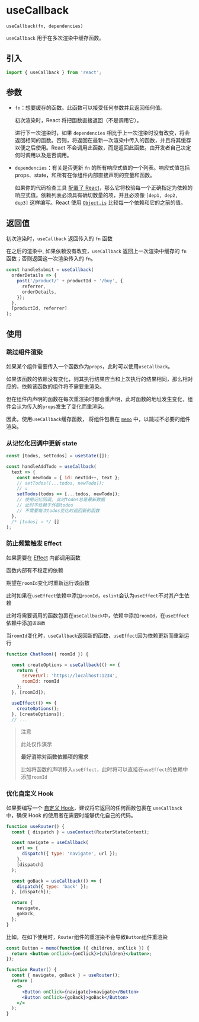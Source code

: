 # useCallback

`useCallback(fn, dependencies)`

`useCallback` 用于在多次渲染中缓存函数。

## 引入

```js
import { useCallback } from 'react';
```

## 参数

- `fn`：想要缓存的函数。此函数可以接受任何参数并且返回任何值。

  初次渲染时，React 将把函数直接返回（不是调用它）。

  进行下一次渲染时，如果 `dependencies` 相比于上一次渲染时没有改变，将会返回相同的函数。否则，将返回在最新一次渲染中传入的函数，并且将其缓存以便之后使用。React 不会调用此函数，而是返回此函数。由开发者自己决定何时调用以及是否调用。

- `dependencies`：有关是否更新 `fn` 的所有响应式值的一个列表。响应式值包括 props、state，和所有在你组件内部直接声明的变量和函数。

  如果你的代码检查工具 [配置了 React](https://zh-hans.react.dev/learn/editor-setup#linting)，那么它将校验每一个正确指定为依赖的响应式值。依赖列表必须具有确切数量的项，并且必须像 `[dep1, dep2, dep3]` 这样编写。React 使用 [`Object.is`](https://developer.mozilla.org/zh-CN/docs/Web/JavaScript/Reference/Global_Objects/Object/is) 比较每一个依赖和它的之前的值。

## 返回值

初次渲染时，`useCallback` 返回传入的 `fn` 函数

在之后的渲染中, 如果依赖没有改变，`useCallback` 返回上一次渲染中缓存的 `fn` 函数；否则返回这一次渲染传入的 `fn`。

```jsx
const handleSubmit = useCallback(
  orderDetails => {
    post('/product/' + productId + '/buy', {
      referrer,
      orderDetails,
    });
  },
  [productId, referrer]
);
```

## 使用

### 跳过组件渲染

如果某个组件需要传入一个函数作为`props`，此时可以使用`useCallback`。

如果该函数的依赖没有变化，则其执行结果应当和上次执行的结果相同，那么相对应的，依赖该函数的组件将不需要重渲染。

但在组件内声明的函数在每次重渲染时都会重声明，此时函数的地址发生变化，组件会认为传入的`props`发生了变化而重渲染。

因此，使用`useCallback`缓存函数， 将组件包裹在 [`memo`](https://zh-hans.react.dev/reference/react/memo) 中，以跳过不必要的组件渲染。

### 从记忆化回调中更新 state

```js
const [todos, setTodos] = useState([]);

const handleAddTodo = useCallback(
  text => {
    const newTodo = { id: nextId++, text };
    // setTodos([...todos, newTodo]);
    // ↓
    setTodos(todos => [...todos, newTodo]);
    // 使用记忆回调, 此时todos总是最新数据
    // 此时不依赖于外部todos
    // 不需要每次todos变化时返回新的函数
  },
  /* [todos] → */ []
);
```

### 防止频繁触发 Effect

如果需要在 [Effect](https://zh-hans.react.dev/learn/synchronizing-with-effects) 内部调用函数

函数内部有不稳定的依赖

期望在`roomId`变化时重新运行该函数

此时如果在`useEffect`依赖中添加`roomId`，`eslint`会认为`useEffect`不对其产生依赖

此时将需要调用的函数包裹在`useCallback`中，依赖中添加`roomId`，在`useEffect`依赖中添加`该函数`

当`roomId`变化时，`useCallback`返回新的函数，`useEffect`因为依赖更新而重新运行

```js
function ChatRoom({ roomId }) {

  const createOptions = useCallback(() => {
    return {
      serverUrl: 'https://localhost:1234',
      roomId: roomId
    };
  }, [roomId]);

  useEffect(() => {
    createOptions();
  }, [createOptions]);
  // ...
```

> <warn icon='error'>注意</warn>
>
> 此处仅作演示
>
> **最好消除对函数依赖项的需求**
>
> 比如将函数的声明移入`useEffect`，此时将可以直接在`useEffect`的依赖中添加`roomId`

### 优化自定义 Hook

如果要编写一个 [自定义 Hook](https://zh-hans.react.dev/learn/reusing-logic-with-custom-hooks)，建议将它返回的任何函数包裹在 `useCallback` 中，确保 Hook 的使用者在需要时能够优化自己的代码。

```js
function useRouter() {
  const { dispatch } = useContext(RouterStateContext);

  const navigate = useCallback(
    url => {
      dispatch({ type: 'navigate', url });
    },
    [dispatch]
  );

  const goBack = useCallback(() => {
    dispatch({ type: 'back' });
  }, [dispatch]);

  return {
    navigate,
    goBack,
  };
}
```

比如，在如下使用时，`Router`组件的重渲染不会导致`Button`组件重渲染

```jsx
const Button = memo(function ({ children, onClick }) {
  return <button onClick={onClick}>{children}</button>;
});

function Router() {
  const { navigate, goBack } = useRouter();
  return (
    <>
      <Button onClick={navigate}>navigate</Button>
      <Button onClick={goBack}>goBack</Button>
    </>
  );
}
```
